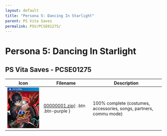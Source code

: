 ```yaml
---
layout: default
title: "Persona 5: Dancing In Starlight"
parent: PS Vita Saves
permalink: PSV/PCSE01275/
---
```

# Persona 5: Dancing In Starlight

## PS Vita Saves - PCSE01275

| Icon | Filename | Description |
|------|----------|-------------|
| ![Persona 5: Dancing In Starlight](icon0.png) | [00000001.zip](00000001.zip){: .btn .btn-purple } | 100% complete (costumes, accessories, songs, partners, commu mode) |
